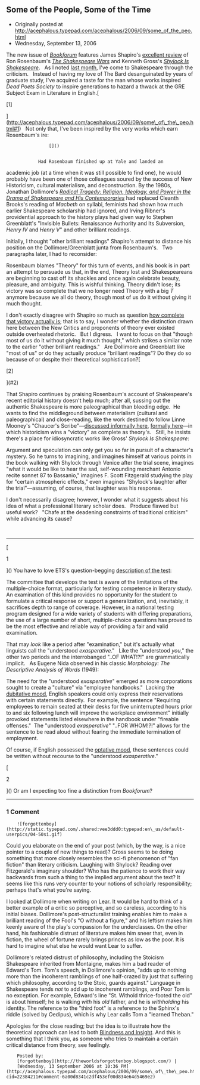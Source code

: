 ## Some of the People, Some of the Time

 * Originally posted at http://acephalous.typepad.com/acephalous/2006/09/some_of_the_peo.html
 * Wednesday, September 13, 2006



The new issue of [_Bookforum_](http://www.bookforum.net/) features James Shapiro's [excellent review](http://www.bookforum.net/shapiro.html) of Ron Rosenbaum's [_The Shakespeare Wars_](http://www.amazon.com/exec/obidos/ASIN/0375503390/diesekoschmar-20) and Kenneth Gross's [_Shylock Is Shakespeare_](http://www.amazon.com/exec/obidos/ASIN/0226309770/diesekoschmar-20).   As I noted [last month](http://acephalous.typepad.com/acephalous/2006/08/today\_i\_finally.html), I've come to Shakespeare through the criticism.   Instead of having my love of The Bard desanguinated by years of graduate study, I've acquired a taste for the man whose works inspired _Dead Poets Society_ to inspire generations to hazard a thwack at the GRE Subject Exam in Literature in English.[

[1]

](http://acephalous.typepad.com/acephalous/2006/09/some\_of\_the\_peo.html#1)   Not only that, I've been inspired by the very works which earn Rosenbaum's ire:

		

					[]()
			

				Had Rosenbaum finished up at Yale and landed an
academic job (at a time when it was still possible to find one), he
would probably have been one of those colleagues soured by the success
of New Historicism, cultural materialism, and deconstruction. By the
1980s, Jonathan Dollimore's [_Radical Tragedy: Religion, Ideology, and Power in the Drama of Shakespeare and His Contemporaries_](http://www.amazon.com/exec/obidos/ASIN/0822333473/diesekoschmar-20) had replaced Cleanth Brooks's reading of _Macbeth_
on syllabi, feminists had shown how much earlier Shakespeare
scholarship had ignored, and Irving Ribner's providential approach to
the history plays had given way to Stephen Greenblatt's "Invisible
Bullets: Renaissance Authority and Its Subversion, _Henry IV_ and _Henry V_" and other brilliant readings.

Initially, I thought "other brilliant readings" Shapiro's attempt to
distance his position on the Dollimore/Greenblatt junta from
Rosenbaum's.   Two paragraphs later, I had to reconsider:

Rosenbaum blames "Theory" for this turn of events,
and his book is in part an attempt to persuade us that, in the end,
Theory lost and Shakespeareans are beginning to cast off its shackles
and once again celebrate beauty, pleasure, and ambiguity. This is
wishful thinking. Theory didn't lose; its victory was so complete that
we no longer need Theory with a big _T_ anymore because we all do theory, though most of us do it without giving it much thought.

I don't exactly disagree with Shapiro so much as question [how complete that victory actually is](http://acephalous.typepad.com/acephalous/2006/08/proselytical\_gl.html);
that is to say, I wonder whether the distinction drawn here between the
New Critics and proponents of theory ever existed outside overheated
rhetoric.   But I digress.   I want to focus on that "though most of us
do it without giving it much thought," which strikes a similar note to
the earlier "other brilliant readings."   Are Dollimore and Greenblatt
like "most of us" or do they actually produce "brilliant readings"? 
 Do they do so because of or despite their theoretical sophistication?[

[2]

](#2)  

That Shapiro continues by praising Rosenbaum's account of
Shakespeare's recent editorial history doesn't help much; after all,
sussing out the authentic Shakespeare is more paleographical than
bleeding edge.  He wants to find the middleground between materialism
(cultural and paleographical) and close-reading, like the work destined
to follow Linne Mooney's "Chaucer's Scribe"—[discussed informally here](http://unlocked-wordhoard.blogspot.com/2006/02/chaucers-accursed-scribe.html), [formally here](http://muse.jhu.edu/journals/chaucer\_review/v041/41.2casey.html)—in
which historicism wins a "victory" as complete as theory's.   Still, he
insists there's a place for idiosyncratic works like Gross' _Shylock Is Shakespeare_:

Argument and speculation can only get you so far in
pursuit of a character's mystery. So he turns to imagining, and
imagines himself at various points in the book walking with Shylock
through Venice after the trial scene, imagines "what it would be like
to hear the sad, self-wounding merchant Antonio recite sonnet 87 to
Bassanio," imagines F. Scott Fitzgerald studying the play for "certain
atmospheric effects," even imagines "Shylock's laughter after the
trial"—assuming, of course, that laughter was his response.

I don't necessarily disagree; however, I wonder what it suggests about
his idea of what a professional literary scholar does.   Produce flawed
but useful work?   "Chafe at the deadening constraints of traditional
criticism" while advancing its cause?

 

* * *

[

1

]() You have to love ETS's question-begging [description of the test](http://www.ets.org/portal/site/ets/menuitem.1488512ecfd5b8849a77b13bc3921509/?vgnextoid=ed952d3631df4010VgnVCM10000022f95190RCRD&vgnextchannel=6ef946f1674f4010VgnVCM10000022f95190RCRD):

The committee that develops the test is aware of the
limitations of the multiple-choice format, particularly for testing
competence in literary study. An examination of this kind provides no
opportunity for the student to formulate a critical response or support
a generalization, and, inevitably, it sacrifices depth to range of
coverage. However, in a national testing program designed for a wide
variety of students with differing preparations, the use of a large
number of short, multiple-choice questions has proved to be the most
effective and reliable way of providing a fair and valid examination.

That may _look_ like a period after "examination," but it's actually what linguists call the "understood _exasperative_."   Like the "understood _you_,"
the other two periods and the interrobanged "..OF WHAT!?!" are
grammatically implicit.   As Eugene Nida observed in his classic _Morphology: The Descriptive Analysis of Words_ (1949):

The need for the "understood _exasperative_" emerged as more corporations sought to create a "culture" via "employee handbooks."  Lacking the [dubitative mood](http://www.sil.org/linguistics/glossaryOfLinguisticTerms/WhatIsDubitativeMood.htm),
English speakers could only express their reservations with certain
statements directly.  For example, the sentence "Requiring employees to
remain seated at their desks for five uninterrupted hours prior to and
six following lunch will improve the workplace environment" initially
provoked statements listed elsewhere in the handbook under "fireable
offenses."  The "understood _exasperative_" "..FOR WHOM!?!" allows for the sentence to be read aloud without fearing the immediate termination of employment.

Of course, if English possessed the [optative mood](http://www.sil.org/linguistics/GlossaryofLinguisticTerms/WhatIsOptativeMood.htm), these sentences could be written without recourse to the "understood _exasperative_."

[

2

]() Or am I expecting too fine a distinction from _Bookforum_?

			

* * *

### 1 Comment 

		

                
[]()

	

		![forgottenboy](http://static.typepad.com/.shared:vee3ddd0:typepad:en\_us/default-userpics/04-50si.gif)
	

	

		

Could you elaborate on the end of your post (which, by the way, is a nice pointer to a couple of new things to read)? Gross seems to be doing something that more closely resembles the sci-fi phenomenon of "fan fiction" than literary criticism. Laughing with Shylock? Reading over Fitzgerald's imaginary shoulder? Who has the patience to work their way backwards from such a thing to the implied argument about the text? It seems like this runs very counter to your notions of scholarly responsibility; perhaps that's what you're saying.

I looked at Dollimore when writing on Lear. It would be hard to think of a better example of a critic so perceptive, and so careless, according to his initial biases. Dollimore's post-structuralist training enables him to make a brilliant reading of the Fool's "O without a figure," and his leftism makes him keenly aware of the play's compassion for the underclasses. On the other hand, his fashionable distrust of literature makes him sneer that, even in fiction, the wheel of fortune rarely brings princes as low as the poor. It is hard to imagine what else he would want Lear to suffer.

Dollimore's related distrust of philosophy, including the Stoicism Shakespeare inherited from Montaigne, makes him a bad reader of Edward's Tom. Tom's speech, in Dollimore's opinion, "adds up to nothing more than the incoherent ramblings of one half-crazed by just that suffering which philosophy, according to the Stoic, guards against." Language in Shakespeare tends _not_ to add up to incoherent ramblings, and Poor Tom is no exception. For example, Edward's line "St. Withold thrice-footed the old" is about himself; he is walking _with_ his _old_ father, and he is _withholding_ his identity. The reference to the "third foot" is a reference to the Sphinx's riddle (solved by Oedipus), which is why Lear calls Tom a "learned Theban."

Apologies for the close reading; but the idea is to illustrate how the theoretical approach can lead to both [Blindness and Insight](http://www.amazon.com/Blindness-Insight-Contemporary-Criticism-Literature/dp/0816611351/sr=8-1/qid=1158204897/ref=pd\_bbs\_1/104-2906941-7273567?ie=UTF8&s=books). And this is something that I think you, as someone who tries to maintain a certain critical distance from theory, see feelingly.

	

		Posted by:
		[forgottenboy](http://theworldsforgottenboy.blogspot.com/) |
		[Wednesday, 13 September 2006 at 10:36 PM](http://acephalous.typepad.com/acephalous/2006/09/some\_of\_the\_peo.html?cid=22384211#comment-6a00d8341c2df453ef00d834e64d5469e2)

		

        